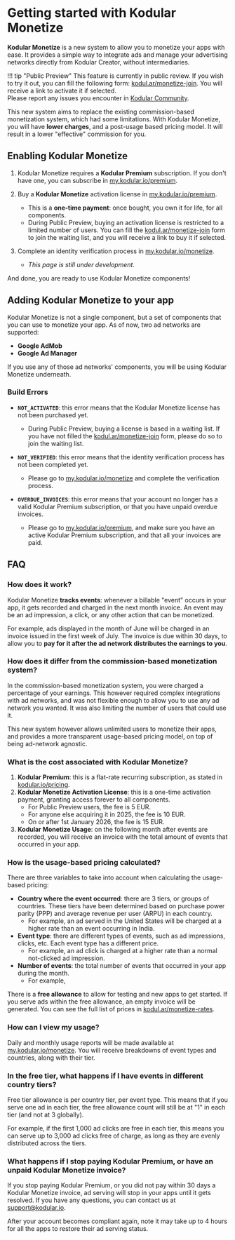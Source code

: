 # Getting started with Kodular Monetize

**Kodular Monetize** is a new system to allow you to monetize your apps with ease. It provides a simple way to 
integrate ads and manage your advertising networks directly from Kodular Creator, without intermediaries.

!!! tip "Public Preview"
    This feature is currently in public review. If you wish to try it out, you can fill the following form: [kodul.ar/monetize-join](https://kodul.ar/monetize-join).
    You will receive a link to activate it if selected.  
    Please report any issues you encounter in [Kodular Community](https://community.kodular.io/t/introducing-kodular-monetize-public-preview/298115).

This new system aims to replace the existing commission-based monetization system, which had some limitations. With
Kodular Monetize, you will have **lower charges**, and a post-usage based pricing model. It will result in a lower
"effective" commission for you.

## Enabling Kodular Monetize

1. Kodular Monetize requires a **Kodular Premium** subscription. If you don't have one, you can subscribe in [my.kodular.io/premium](https://my.kodular.io/premium).

2. Buy a **Kodular Monetize** activation license in [my.kodular.io/premium](https://my.kodular.io/premium).
    * This is a **one-time payment**: once bought, you own it for life, for all components.
    * During Public Preview, buying an activation license is restricted to a limited number of users. You can fill the
      [kodul.ar/monetize-join](https://kodul.ar/monetize-join) form to join the waiting list, and you will receive a
      link to buy it if selected.

3. Complete an identity verification process in [my.kodular.io/monetize](https://my.kodular.io/monetize).
    * _This page is still under development._

And done, you are ready to use Kodular Monetize components!

## Adding Kodular Monetize to your app

Kodular Monetize is not a single component, but a set of components that you can use to monetize your app. As of now,
two ad networks are supported:

* **Google AdMob**
* **Google Ad Manager**

If you use any of those ad networks' components, you will be using Kodular Monetize underneath.

### Build Errors

* **`NOT_ACTIVATED`**: this error means that the Kodular Monetize license has not been purchased yet.
    * During Public Preview, buying a license is based in a waiting list. If you have not filled the
      [kodul.ar/monetize-join](https://kodul.ar/monetize-join) form, please do so to join the waiting list.

* **`NOT_VERIFIED`**: this error means that the identity verification process has not been completed yet.
    * Please go to [my.kodular.io/monetize](https://my.kodular.io/monetize) and complete the verification process.

* **`OVERDUE_INVOICES`**: this error means that your account no longer has a valid Kodular Premium subscription, or that
  you have unpaid overdue invoices.
    * Please go to [my.kodular.io/premium](https://my.kodular.io/premium), and make sure you have an active
      Kodular Premium subscription, and that all your invoices are paid.

## FAQ

### How does it work?

Kodular Monetize **tracks events**: whenever a billable "event" occurs in your app, it gets recorded and charged in the
next month invoice. An event may be an ad impression, a click, or any other action that can be monetized.

For example, ads displayed in the month of June will be charged in an invoice issued in the first week of July. The
invoice is due within 30 days, to allow you to **pay for it after the ad network distributes the earnings to you**.

### How does it differ from the commission-based monetization system?

In the commission-based monetization system, you were charged a percentage of your earnings. This however required
complex integrations with ad networks, and was not flexible enough to allow you to use any ad network you wanted. It
was also limiting the number of users that could use it.

This new system however allows unlimited users to monetize their apps, and provides a more transparent usage-based
pricing model, on top of being ad-network agnostic.

### What is the cost associated with Kodular Monetize?

1. **Kodular Premium**: this is a flat-rate recurring subscription, as stated in [kodular.io/pricing](https://kodular.io/pricing).
2. **Kodular Monetize Activation License**: this is a one-time activation payment, granting access forever to all
  components.
    * For Public Preview users, the fee is 5 EUR.
    * For anyone else acquiring it in 2025, the fee is 10 EUR.
    * On or after 1st January 2026, the fee is 15 EUR.
3. **Kodular Monetize Usage**: on the following month after events are recorded, you will receive an invoice with the
   total amount of events that occurred in your app.

### How is the usage-based pricing calculated?

There are three variables to take into account when calculating the usage-based pricing:

* **Country where the event occurred**: there are 3 tiers, or groups of countries. These tiers have been determined
  based on purchase power parity (PPP) and average revenue per user (ARPU) in each country.
    * For example, an ad served in the United States will be charged at a higher rate than an event occurring in India.
* **Event type**: there are different types of events, such as ad impressions, clicks, etc. Each event type has a
  different price.
    * For example, an ad click is charged at a higher rate than a normal not-clicked ad impression.
* **Number of events**: the total number of events that occurred in your app during the month.
    * For example, 

There is a **free allowance** to allow for testing and new apps to get started. If you serve ads within the free
allowance, an empty invoice will be generated.
You can see the full list of prices in [kodul.ar/monetize-rates](https://kodul.ar/monetize-rates).

### How can I view my usage?

Daily and monthly usage reports will be made available at [my.kodular.io/monetize](https://my.kodular.io/monetize). You
will receive breakdowns of event types and countries, along with their tier.

### In the free tier, what happens if I have events in different country tiers?

Free tier allowance is per country tier, per event type. This means that if you serve one ad in each tier, the free
allowance count will still be at "1" in each tier (and not at 3 globally).

For example, if the first 1,000 ad clicks are free in each tier, this means you can serve up to 3,000 ad clicks free
of charge, as long as they are evenly distributed across the tiers.

### What happens if I stop paying Kodular Premium, or have an unpaid Kodular Monetize invoice?

If you stop paying Kodular Premium, or you did not pay within 30 days a Kodular Monetize invoice, ad serving will stop
in your apps until it gets resolved. If you have any questions, you can contact us at
[support@kodular.io](mailto:support@kodular.io).

After your account becomes compliant again, note it may take up to 4 hours for all the apps to restore their ad serving
status.

